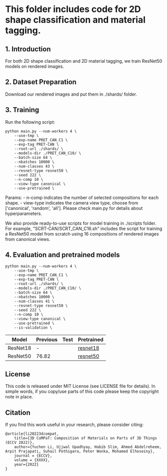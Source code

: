 # This folder includes code for 2D shape classification and material tagging.

## 1. Introduction
For both 2D shape classification and 2D material tagging, we train ResNet50 models on rendered images.

## 2. Dataset Preparation
Download our rendered images and put them in ./shards/ folder.

## 3. Training
Run the following script:

	python main.py --num-workers 4 \
	    --use-tmp \
	    --exp-name PRET_CAN_C1 \
	    --exp-tag PRET-CAN \
	    --root-url ./shards/ \
	    --models-dir ./PRET_CAN_C10/ \
	    --batch-size 64 \
	    --nbatches 10000 \
	    --num-classes 43 \
	    --resnet-type resnet50 \
	    --seed 222 \
	    --n-comp 10 \
	    --view-type canonical \
	    --use-pretrained \


Params:
	- n-comp indicates the number of selected compositions for each shape.
	- view-type indicates the camera view type, choose from ['canonical', 'random', 'all'].
Please check main.py for details about hyperparameters.

We also provide ready-to-use scripts for model training in ./scripts folder.
For example, "SCRT-CAN/SCRT_CAN_C16.sh" includes the script for training a ResNet50 model from scratch using 16 compositions of rendered images from canonical views.

## 4. Evaluation and pretrained models


	python main.py --num-workers 4 \
	    --use-tmp \
	    --exp-name PRET_CAN_C1 \
	    --exp-tag PRET-CAN \
	    --root-url ./shards/ \
	    --models-dir ./PRET_CAN_C10/ \
	    --batch-size 64 \
	    --nbatches 10000 \
	    --num-classes 41 \
	    --resnet-type resnet50 \
	    --seed 222 \
	    --n-comp 10 \
	    --view-type canonical \
	    --use-pretrained \
	    --is-validation \



| Model | Previous | Test| Pretrained|
|--|--|--|--|
|ResNet18|-| | [resnet18]() | 
|ResNet50 | 76.82 | | [resnet50]() | 


## License
This code is released under MIT License (see LICENSE file for details). In simple words, if you copy/use parts of this code please keep the copyright note in place.


## Citation
If you find this work useful in your research, please consider citing:

```
@article{li20223dcompat,
    title={3D CoMPaT: Composition of Materials on Parts of 3D Things (ECCV 2022)},
    author={Yuchen Li, Ujjwal Upadhyay, Habib Slim, Ahmed Abdelreheem, Arpit Prajapati, Suhail Pothigara, Peter Wonka, Mohamed Elhoseiny},
    journal = {ECCV},
    volume = {XXXX},
    year={2022}
}
```

